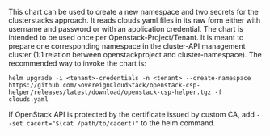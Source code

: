 This chart can be used to create a new namespace and two secrets for the clusterstacks approach. It reads clouds.yaml files in its raw form either with username and password or with an application credential. The chart is intended to be used once per Openstack-Project/Tenant. It is meant to prepare one corresponding namespace in the cluster-API management cluster (1:1 relation between openstackproject and cluster-namespace). The recommended way to invoke the chart is:

```
helm upgrade -i <tenant>-credentials -n <tenant> --create-namespace https://github.com/SovereignCloudStack/openstack-csp-helper/releases/latest/download/openstack-csp-helper.tgz -f clouds.yaml
```

If OpenStack API is protected by the certificate issued by custom CA, add `--set cacert="$(cat /path/to/cacert)"` to the helm command.

